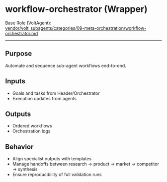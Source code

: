 # workflow-orchestrator (Wrapper)

Base Role (VoltAgent):  
[vendor/volt_subagents/categories/09-meta-orchestration/workflow-orchestrator.md](../../../vendor/volt_subagents/categories/09-meta-orchestration/workflow-orchestrator.md)

---

## Purpose
Automate and sequence sub-agent workflows end-to-end.

## Inputs
- Goals and tasks from Header/Orchestrator
- Execution updates from agents

## Outputs
- Ordered workflows
- Orchestration logs

## Behavior
- Align specialist outputs with templates  
- Manage handoffs between research → product → market → competitor → synthesis  
- Ensure reproducibility of full validation runs
